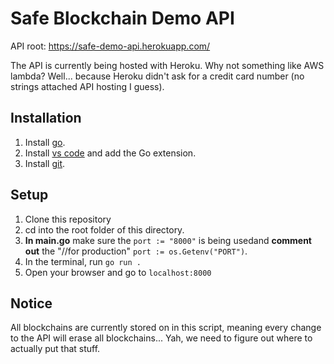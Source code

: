 # Safe Blockchain Demo API

API root: https://safe-demo-api.herokuapp.com/

The API is currently being hosted with Heroku. Why not something like AWS lambda? Well... because Heroku didn't ask for a credit card number (no strings attached API hosting I guess).

## Installation
  1. Install [go](https://golang.org/doc/install).
  2. Install [vs code](https://code.visualstudio.com/download) and add the Go extension.
  3. Install [git](https://git-scm.com/book/en/v2/Getting-Started-Installing-Git).

## Setup
  1. Clone this repository
  2. cd into the root folder of this directory.
  3. __In main.go__ make sure the `port := "8000"` is being usedand  __comment out__ the "//for production" `port := os.Getenv("PORT")`.
  4. In the terminal, run `go run .`
  5. Open your browser and go to `localhost:8000`


## Notice
All blockchains are currently stored on in this script, meaning every change to the API will erase all blockchains...
Yah, we need to figure out where to actually put that stuff.
